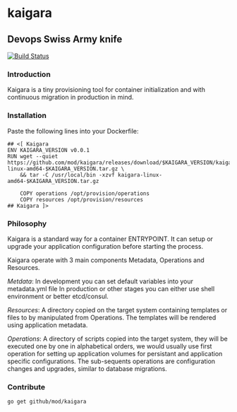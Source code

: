 # kaigara
## Devops Swiss Army knife

[![Build Status](https://travis-ci.org/mod/kaigara.svg?branch=master)](https://travis-ci.org/mod/kaigara)

### Introduction

Kaigara is a tiny provisioning tool for container initialization
and with continuous migration in production in mind.

### Installation

Paste the following lines into your Dockerfile:
```
## <[ Kaigara
ENV KAIGARA_VERSION v0.0.1
RUN wget --quiet https://github.com/mod/kaigara/releases/download/$KAIGARA_VERSION/kaigara-linux-amd64-$KAIGARA_VERSION.tar.gz \
    && tar -C /usr/local/bin -xzvf kaigara-linux-amd64-$KAIGARA_VERSION.tar.gz

    COPY operations /opt/provision/operations
    COPY resources /opt/provision/resources
## Kaigara ]>
```

### Philosophy

Kaigara is a standard way for a container ENTRYPOINT. It can setup or upgrade
your application configuration before starting the process.

Kaigara operate with 3 main components Metadata, Operations and Resources.

*Metdata*: In development you can set default variables into your metadata.yml file
In production or other stages you can either use shell environment or better etcd/consul.

*Resources*: A directory copied on the target system containing templates or files to by manipulated
from Operations. The templates will be rendered using application metadata.

*Operations*: A directory of scripts copied into the target system, they will be executed one by one in
alphabetical orders, we would usually use first operation for setting up application volumes for
persistant and application specific configurations. The sub-sequents operations are
configuration changes and upgrades, similar to database migrations.

### Contribute

```
go get github/mod/kaigara
```
